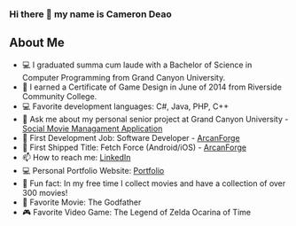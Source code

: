 ### Hi there 👋 my name is Cameron Deao

About Me
---------------------------------------
- :computer: I graduated summa cum laude with a Bachelor of Science in Computer Programming from Grand Canyon University.
- :school: I earned a Certificate of Game Design in June of 2014 from Riverside Community College.
- :computer: Favorite development languages: C#, Java, PHP, C++
- 💬 Ask me about my personal senior project at Grand Canyon University - [Social Movie Managament Application](https://github.com/camerondeao/SocialMovieManagementApplication)
- :necktie: First Development Job: Software Developer - [ArcanForge](https://arcanforge.com/)
- :iphone: First Shipped Title: Fetch Force (Android/iOS) - [ArcanForge](https://arcanforge.com/)
- 📫 How to reach me: [LinkedIn](https://www.linkedin.com/in/cameron-deao/)
- :computer: Personal Portfolio Website: [Portfolio](https://www.camerondeao.com)
- :dvd: Fun fact: In my free time I collect movies and have a collection of over 300 movies! 
- :movie_camera: Favorite Movie: The Godfather
- :video_game: Favorite Video Game: The Legend of Zelda Ocarina of Time 


<!--
**camerondeao/camerondeao** is a ✨ _special_ ✨ repository because its `README.md` (this file) appears on your GitHub profile.

Here are some ideas to get you started:

- 🔭 I’m currently working on ...
- 🌱 I’m currently learning ...
- 👯 I’m looking to collaborate on ...
- 🤔 I’m looking for help with ...
- 💬 Ask me about ...
- 📫 How to reach me: ...
- 😄 Pronouns: ...
- ⚡ Fun fact: ...
-->
